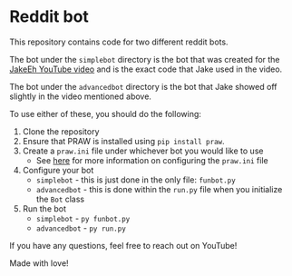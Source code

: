# Reddit bot

This repository contains code for two different reddit bots.

The bot under the `simplebot` directory is the bot that was created for the [JakeEh YouTube video](https://www.youtube.com/watch?v=rnPDtVwBB3c) and is the exact code that Jake used in the video.

The bot under the `advancedbot` directory is the bot that Jake showed off slightly in the video mentioned above.

To use either of these, you should do the following:

1. Clone the repository
2. Ensure that PRAW is installed using `pip install praw`.
3. Create a `praw.ini` file under whichever bot you would like to use
	* See [here](https://praw.readthedocs.io/en/stable/getting_started/configuration/prawini.html#format-of-praw-ini) for more information on configuring the `praw.ini` file
4. Configure your bot
	* `simplebot` - this is just done in the only file: `funbot.py`
	* `advancedbot` - this is done within the `run.py` file when you initialize the `Bot` class
5.  Run the bot
	* `simplebot` - `py funbot.py`
	* `advancedbot` - `py run.py`
 
If you have any questions, feel free to reach out on YouTube!

Made with love!

